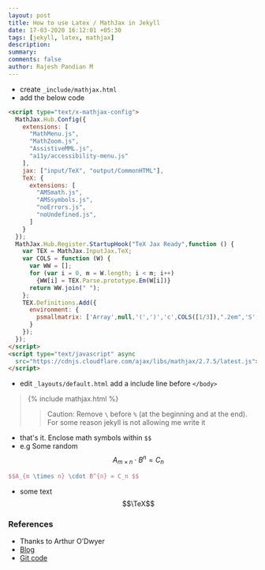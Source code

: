 ```yaml
---
layout: post
title: How to use Latex / MathJax in Jekyll
date: 17-03-2020 16:12:01 +05:30
tags: [jekyll, latex, mathjax]
description:
summary:
comments: false
author: Rajesh Pandian M
---
```


* create `_include/mathjax.html`
* add the below code

```html
<script type="text/x-mathjax-config">
  MathJax.Hub.Config({
    extensions: [
      "MathMenu.js",
      "MathZoom.js",
      "AssistiveMML.js",
      "a11y/accessibility-menu.js"
    ],
    jax: ["input/TeX", "output/CommonHTML"],
    TeX: {
      extensions: [
        "AMSmath.js",
        "AMSsymbols.js",
        "noErrors.js",
        "noUndefined.js",
      ]
    }
  });
  MathJax.Hub.Register.StartupHook("TeX Jax Ready",function () {
    var TEX = MathJax.InputJax.TeX;
    var COLS = function (W) {
      var WW = [];
      for (var i = 0, m = W.length; i < m; i++)
        {WW[i] = TEX.Parse.prototype.Em(W[i])}
      return WW.join(" ");
    };
    TEX.Definitions.Add({
      environment: {
        psmallmatrix: ['Array',null,'(',')','c',COLS([1/3]),".2em",'S',1],
      }
    });
  });
</script>
<script type="text/javascript" async
  src="https://cdnjs.cloudflare.com/ajax/libs/mathjax/2.7.5/latest.js">
</script>

```

* edit `_layouts/default.html` add a include line before `</body>`
> {\% include mathjax.html \%\}
>> Caution: Remove `\` before `%` (at the beginning and at the end).
> For some reason jekyll is not allowing me write it

- that's it. Enclose math symbols within `$$`
- e.g Some random $$A_{m \times n} \cdot B^{n} = C_n $$
```tex
$$A_{m \times n} \cdot B^{n} = C_n $$
```
- some text $$\TeX$$



### References
- Thanks to Arthur O’Dwyer
- [Blog](https://quuxplusone.github.io/blog/2018/08/05/mathjax-in-jekyll/)
- [Git code](https://github.com/Quuxplusone/blog/commit/a829f7fae66a51771c30ed259739650524c60e66)
